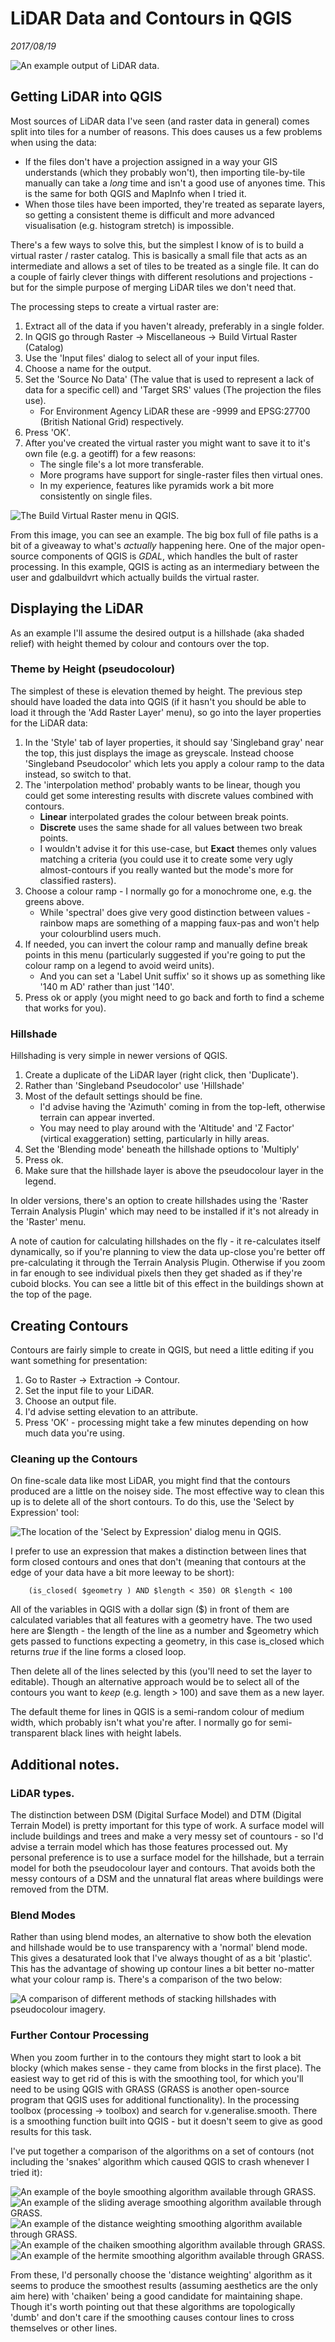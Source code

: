 # LiDAR Data and Contours in QGIS

*2017/08/19*

<img src="img/qgis-2-lidar-example.jpg" alt="An example output of LiDAR data.">

## Getting LiDAR into QGIS

Most sources of LiDAR data I've seen (and raster data in general) comes split into tiles for a number of reasons. This does causes us a few problems when using the data:

* If the files don't have a projection assigned in a way your GIS understands (which they probably won't), then importing tile-by-tile manually can take a *long* time and isn't a good use of anyones time. This is the same for both QGIS and MapInfo when I tried it.
* When those tiles have been imported, they're treated as separate layers, so getting a consistent theme is difficult and more advanced visualisation (e.g. histogram stretch) is impossible.

There's a few ways to solve this, but the simplest I know of is to build a virtual raster / raster catalog. This is basically a small file that acts as an intermediate and allows a set of tiles to be treated as a single file. It can do a couple of fairly clever things with different resolutions and projections - but for the simple purpose of merging LiDAR tiles we don't need that.

The processing steps to create a virtual raster are:

1. Extract all of the data if you haven't already, preferably in a single folder.
2. In QGIS go through Raster -> Miscellaneous -> Build Virtual Raster (Catalog)
3. Use the 'Input files' dialog to select all of your input files.
4. Choose a name for the output.
5. Set the 'Source No Data' (The value that is used to represent a lack of data for a specific cell) and 'Target SRS' values (The projection the files use).
    * For Environment Agency LiDAR these are -9999 and EPSG:27700 (British National Grid) respectively.
6. Press 'OK'.
7. After you've created the virtual raster you might want to save it to it's own file (e.g. a geotiff) for a few reasons:
    * The single file's a lot more transferable.
    * More programs have support for single-raster files then virtual ones.
    * In my experience, features like pyramids work a bit more consistently on single files.

<img src="img/qgis-2-build-virtual-raster.jpg" alt="The Build Virtual Raster menu in QGIS.">

From this image, you can see an example. The big box full of file paths is a bit of a giveaway to what's *actually* happening here. One of the major open-source components of QGIS is *GDAL*, which handles the bult of raster processing. In this example, QGIS is acting as an intermediary between the user and gdalbuildvrt which actually builds the virtual raster.

## Displaying the LiDAR

As an example I'll assume the desired output is a hillshade (aka shaded relief) with height themed by colour and contours over the top.

### Theme by Height (pseudocolour)

The simplest of these is elevation themed by height. The previous step should have loaded the data into QGIS (if it hasn't you should be able to load it through the 'Add Raster Layer' menu), so go into the layer properties for the LiDAR data:

1. In the 'Style' tab of layer properties, it should say 'Singleband gray' near the top, this just displays the image as greyscale. Instead choose 'Singleband Pseudocolor' which lets you apply a colour ramp to the data instead, so switch to that.
2. The 'interpolation method' probably wants to be linear, though you could get some interesting results with discrete values combined with contours.
    * **Linear** interpolated grades the colour between break points.
    * **Discrete** uses the same shade for all values between two break points.
    * I wouldn't advise it for this use-case, but **Exact** themes only values matching a criteria (you could use it to create some very ugly almost-contours if you really wanted but the mode's more for classified rasters).
3. Choose a colour ramp - I normally go for a monochrome one, e.g. the greens above.
    * While 'spectral' does give very good distinction between values - rainbow maps are something of a mapping faux-pas and won't help your colourblind users much.
4. If needed, you can invert the colour ramp and manually define break points in this menu (particularly suggested if you're going to put the colour ramp on a legend to avoid weird units).
    * And you can set a 'Label Unit suffix' so it shows up as something like '140 m AD' rather than just '140'.
5. Press ok or apply (you might need to go back and forth to find a scheme that works for you).

### Hillshade

Hillshading is very simple in newer versions of QGIS.

1. Create a duplicate of the LiDAR layer (right click, then 'Duplicate').
2. Rather than 'Singleband Pseudocolor' use 'Hillshade'
3. Most of the default settings should be fine.
   * I'd advise having the 'Azimuth' coming in from the top-left, otherwise terrain can appear inverted.
   * You may need to play around with the 'Altitude' and 'Z Factor' (virtical exaggeration) setting, particularly in hilly areas.
4. Set the 'Blending mode' beneath the hillshade options to 'Multiply'
5. Press ok.
6. Make sure that the hillshade layer is above the pseudocolour layer in the legend.

In older versions, there's an option to create hillshades using the 'Raster Terrain Analysis Plugin' which may need to be installed if it's not already in the 'Raster' menu.

A note of caution for calculating hillshades on the fly - it re-calculates itself dynamically, so if you're planning to view the data up-close you're better off pre-calculating it through the Terrain Analysis Plugin. Otherwise if you zoom in far enough to see individual pixels then they get shaded as if they're cuboid blocks. You can see a little bit of this effect in the buildings shown at the top of the page.

## Creating Contours

Contours are fairly simple to create in QGIS, but need a little editing if you want something for presentation:

1. Go to Raster -> Extraction -> Contour.
2. Set the input file to your LiDAR.
3. Choose an output file.
4. I'd advise setting elevation to an attribute.
5. Press 'OK' - processing might take a few minutes depending on how much data you're using.

### Cleaning up the Contours

On fine-scale data like most LiDAR, you might find that the contours produced are a little on the noisey side. The most effective way to clean this up is to delete all of the short contours. To do this, use the 'Select by Expression' tool:

<img src="img/qgis-2-select-by-expression.jpg" alt="The location of the 'Select by Expression' dialog menu in QGIS.">

I prefer to use an expression that makes a distinction between lines that form closed contours and ones that don't (meaning that contours at the edge of your data have a bit more leeway to be short):

        (is_closed( $geometry ) AND $length < 350) OR $length < 100

All of the variables in QGIS with a dollar sign ($) in front of them are calculated variables that all features with a geometry have. The two used here are $length - the length of the line as a number and $geometry which gets passed to functions expecting a geometry, in this case is_closed which returns *true* if the line forms a closed loop.

Then delete all of the lines selected by this (you'll need to set the layer to editable). Though an alternative approach would be to select all of the contours you want to *keep* (e.g. length > 100) and save them as a new layer.

The default theme for lines in QGIS is a semi-random colour of medium width, which probably isn't what you're after. I normally go for semi-transparent black lines with height labels.

## Additional notes.

### LiDAR types.

The distinction between DSM (Digital Surface Model) and DTM (Digital Terrain Model) is pretty important for this type of work. A surface model will include buildings and trees and make a very messy set of countours - so I'd advise a terrain model which has those features processed out. My personal preference is to use a surface model for the hillshade, but a terrain model for both the pseudocolour layer and contours. That avoids both the messy contours of a DSM and the unnatural flat areas where buildings were removed from the DTM.

### Blend Modes

Rather than using blend modes, an alternative to show both the elevation and hillshade would be to use transparency with a  'normal' blend mode. This gives a desaturated look that I've always thought of as a bit 'plastic'. This has the advantage of showing up contour lines a bit better no-matter what your colour ramp is. There's a comparison of the two below:

<img src="img/qgis-2-lidar-blend-comparison.jpg" alt="A comparison of different methods of stacking hillshades with pseudocolour imagery.">

### Further Contour Processing

When you zoom further in to the contours they might start to look a bit blocky (which makes sense - they came from blocks in the first place). The easiest way to get rid of this is with the smoothing tool, for which you'll need to be using QGIS with GRASS (GRASS is another open-source program that QGIS uses for additional functionality). In the processing toolbox (processing -> toolbox) and search for v.generalise.smooth. There is a smoothing function built into QGIS - but it doesn't seem to give as good results for this task.

I've put together a comparison of the algorithms on a set of contours (not including the 'snakes' algorithm which caused QGIS to crash whenever I tried it):

<img src="img/qgis-2-lidar-smoothing-comparison-boyle.jpg" alt="An example of the boyle smoothing algorithm available through GRASS.">
<img src="img/qgis-2-lidar-smoothing-comparison-sliding-average.jpg" alt="An example of the sliding average smoothing algorithm available through GRASS.">
<img src="img/qgis-2-lidar-smoothing-comparison-distance-weighting.jpg" alt="An example of the distance weighting smoothing algorithm available through GRASS.">
<img src="img/qgis-2-lidar-smoothing-comparison-chaiken.jpg" alt="An example of the chaiken smoothing algorithm available through GRASS.">
<img src="img/qgis-2-lidar-smoothing-comparison-hermite.jpg" alt="An example of the hermite smoothing algorithm available through GRASS.">

From these, I'd personally choose the 'distance weighting' algorithm as it seems to produce the smoothest results (assuming aesthetics are the only aim here) with 'chaiken' being a good candidate for maintaining shape. Though it's worth pointing out that these algorithms are topologically 'dumb' and don't care if the smoothing causes contour lines to cross themselves or other lines.

